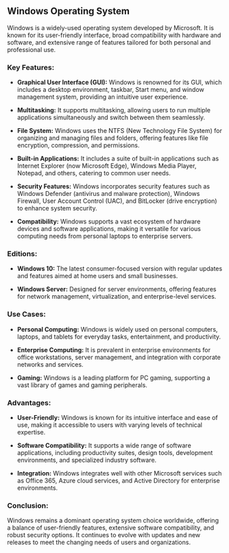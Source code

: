 ## Windows Operating System

Windows is a widely-used operating system developed by Microsoft. It is known for its user-friendly interface, broad compatibility with hardware and software, and extensive range of features tailored for both personal and professional use.

### Key Features:

- **Graphical User Interface (GUI):** Windows is renowned for its GUI, which includes a desktop environment, taskbar, Start menu, and window management system, providing an intuitive user experience.

- **Multitasking:** It supports multitasking, allowing users to run multiple applications simultaneously and switch between them seamlessly.

- **File System:** Windows uses the NTFS (New Technology File System) for organizing and managing files and folders, offering features like file encryption, compression, and permissions.

- **Built-in Applications:** It includes a suite of built-in applications such as Internet Explorer (now Microsoft Edge), Windows Media Player, Notepad, and others, catering to common user needs.

- **Security Features:** Windows incorporates security features such as Windows Defender (antivirus and malware protection), Windows Firewall, User Account Control (UAC), and BitLocker (drive encryption) to enhance system security.

- **Compatibility:** Windows supports a vast ecosystem of hardware devices and software applications, making it versatile for various computing needs from personal laptops to enterprise servers.

### Editions:

- **Windows 10:** The latest consumer-focused version with regular updates and features aimed at home users and small businesses.

- **Windows Server:** Designed for server environments, offering features for network management, virtualization, and enterprise-level services.

### Use Cases:

- **Personal Computing:** Windows is widely used on personal computers, laptops, and tablets for everyday tasks, entertainment, and productivity.

- **Enterprise Computing:** It is prevalent in enterprise environments for office workstations, server management, and integration with corporate networks and services.

- **Gaming:** Windows is a leading platform for PC gaming, supporting a vast library of games and gaming peripherals.

### Advantages:

- **User-Friendly:** Windows is known for its intuitive interface and ease of use, making it accessible to users with varying levels of technical expertise.

- **Software Compatibility:** It supports a wide range of software applications, including productivity suites, design tools, development environments, and specialized industry software.

- **Integration:** Windows integrates well with other Microsoft services such as Office 365, Azure cloud services, and Active Directory for enterprise environments.

### Conclusion:

Windows remains a dominant operating system choice worldwide, offering a balance of user-friendly features, extensive software compatibility, and robust security options. It continues to evolve with updates and new releases to meet the changing needs of users and organizations.
